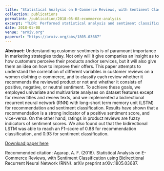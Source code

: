 ```yaml
---
title: "Statistical Analysis on E-Commerce Reviews, with Sentiment Classification using Bidirectional Recurrent Neural Network (RNN)"
collection: publications
permalink: /publication/2018-05-08-ecommerce-analysis
excerpt: "TLDR: Performed statistical analysis and sentiment classification on women’s e-commerce clothing reviews dataset."
date: 2018-05-08
venue: "arXiv.org"
paperurl: "https://arxiv.org/abs/1805.03687"
---
```


**Abstract:** Understanding customer sentiments is of paramount importance in marketing strategies today. Not only will it give companies an insight as to how customers perceive their products and/or services, but it will also give them an idea on how to improve their offers. This paper attempts to understand the correlation of different variables in customer reviews on a women clothing e-commerce, and to classify each review whether it recommends the reviewed product or not and whether it consists of positive, negative, or neutral sentiment. To achieve these goals, we employed univariate and multivariate analyses on dataset features except for review titles and review texts, and we implemented a bidirectional recurrent neural network (RNN) with long-short term memory unit (LSTM) for recommendation and sentiment classification. Results have shown that a recommendation is a strong indicator of a positive sentiment score, and vice-versa. On the other hand, ratings in product reviews are fuzzy indicators of sentiment scores. We also found out that the bidirectional LSTM was able to reach an F1-score of 0.88 for recommendation classification, and 0.93 for sentiment classification.


[Download paper here](https://arxiv.org/1805.03687/pdf)


Recommended citation: Agarap, A. F. (2018). Statistical Analysis on E-Commerce Reviews, with Sentiment Classification using Bidirectional Recurrent Neural Network (RNN). arXiv preprint arXiv:1805.03687.

